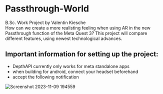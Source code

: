 # Passthrough-World
 B.Sc. Work Project by Valentin Kiesche  
How can we create a more realisting feeling when using AR in the new Passthrough function of the Meta Quest 3?
This project will compare different features, using newest technological advances.

 ## Important information for setting up the project:
 - DepthAPI currently only works for meta standalone apps
 - when building for android, connect your headset beforehand
 - accept the following notification

![Screenshot 2023-11-09 194559](https://github.com/Vale18/Passthrough-World/assets/70882654/0aa32fe2-894d-41fb-919e-8137f36cc516)
